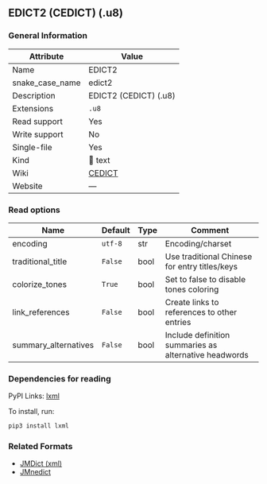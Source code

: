 ## EDICT2 (CEDICT) (.u8)

### General Information

| Attribute       | Value                                          |
| --------------- | ---------------------------------------------- |
| Name            | EDICT2                                         |
| snake_case_name | edict2                                         |
| Description     | EDICT2 (CEDICT) (.u8)                          |
| Extensions      | `.u8`                                          |
| Read support    | Yes                                            |
| Write support   | No                                             |
| Single-file     | Yes                                            |
| Kind            | 📝 text                                         |
| Wiki            | [CEDICT](https://en.wikipedia.org/wiki/CEDICT) |
| Website         | ―                                              |

### Read options

| Name                 | Default | Type | Comment                                               |
| -------------------- | ------- | ---- | ----------------------------------------------------- |
| encoding             | `utf-8` | str  | Encoding/charset                                      |
| traditional_title    | `False` | bool | Use traditional Chinese for entry titles/keys         |
| colorize_tones       | `True`  | bool | Set to false to disable tones coloring                |
| link_references      | `False` | bool | Create links to references to other entries           |
| summary_alternatives | `False` | bool | Include definition summaries as alternative headwords |

### Dependencies for reading

PyPI Links: [lxml](https://pypi.org/project/lxml)

To install, run:

```sh
pip3 install lxml
```

### Related Formats

- [JMDict (xml)](./jmdict.md)
- [JMnedict](./jmnedict.md)
